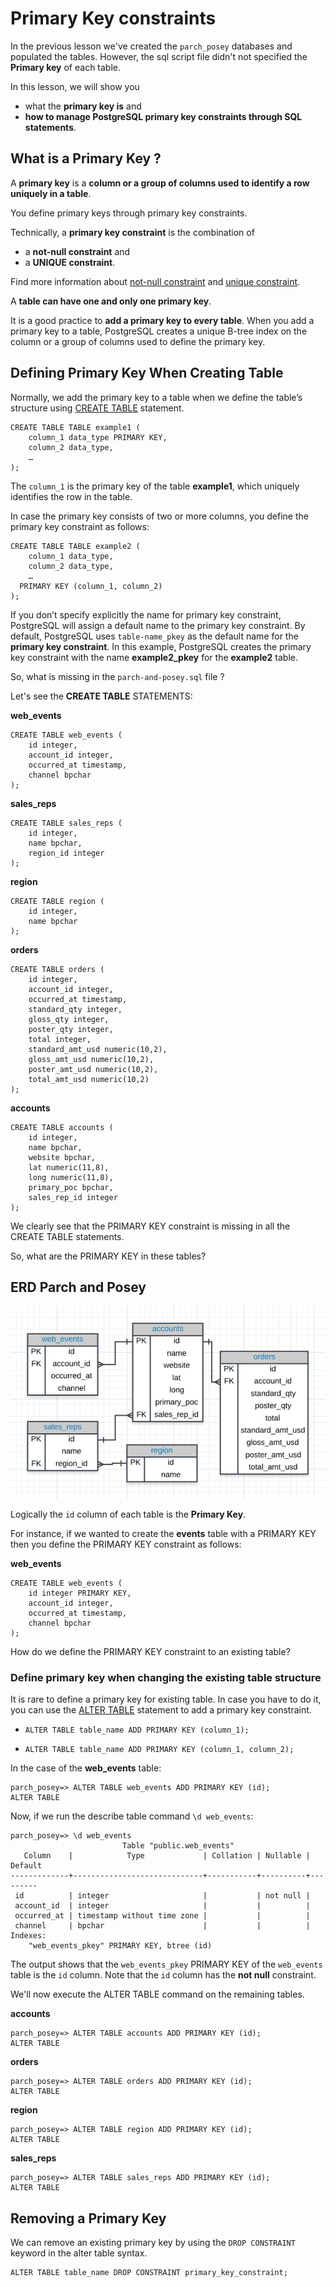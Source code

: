 # Primary Key constraints

In the previous lesson we've created the `parch_posey` databases and populated the tables. However, the sql script file didn't not specified the **Primary key** of each table.

In this lesson, we will show you

- what the **primary key is** and
- **how to manage PostgreSQL primary key constraints through SQL statements**.

## What is a Primary Key ?

A **primary key** is a **column or a group of columns used to identify a row uniquely in a table**.

You define primary keys through primary key constraints.

Technically, a **primary key constraint** is the combination of
- a **not-null constraint** and
- a **UNIQUE constraint**.

Find more information about [not-null constraint](https://www.postgresqltutorial.com/postgresql-tutorial/postgresql-not-null-constraint/) and [unique constraint](https://www.postgresqltutorial.com/postgresql-tutorial/postgresql-unique-constraint/).

A **table can have one and only one primary key**.

It is a good practice to **add a primary key to every table**. When you add a primary key to a table, PostgreSQL creates a unique B-tree index on the column or a group of columns used to define the primary key.

## Defining Primary Key When Creating Table

Normally, we add the primary key to a table when we define the table’s structure using [CREATE TABLE](https://www.postgresqltutorial.com/postgresql-tutorial/postgresql-create-table/) statement.

```console
CREATE TABLE TABLE example1 (
	column_1 data_type PRIMARY KEY,
	column_2 data_type,
	…
);
```

The `column_1` is the primary key of the table **example1**, which uniquely identifies the row in the table.

In case the primary key consists of two or more columns, you define the primary key constraint as follows:

```console
CREATE TABLE TABLE example2 (
	column_1 data_type,
	column_2 data_type,
	…
  PRIMARY KEY (column_1, column_2)
);
```

If you don’t specify explicitly the name for primary key constraint, PostgreSQL will assign a default name to the primary key constraint. By default, PostgreSQL uses `table-name_pkey` as the default name for the **primary key constraint**. In this example, PostgreSQL creates the primary key constraint with the name **example2_pkey** for the **example2** table.

So, what is missing in the `parch-and-posey.sql` file ?

Let's see the **CREATE TABLE** STATEMENTS:


**web_events**

```console
CREATE TABLE web_events (
	id integer,
	account_id integer,
	occurred_at timestamp,
	channel bpchar
);
```
**sales_reps**

```console
CREATE TABLE sales_reps (
	id integer,
	name bpchar,
	region_id integer
);
```
**region**

```console
CREATE TABLE region (
	id integer,
	name bpchar
);
```

**orders**

```console
CREATE TABLE orders (
	id integer,
	account_id integer,
	occurred_at timestamp,
	standard_qty integer,
	gloss_qty integer,
	poster_qty integer,
	total integer,
	standard_amt_usd numeric(10,2),
	gloss_amt_usd numeric(10,2),
	poster_amt_usd numeric(10,2),
	total_amt_usd numeric(10,2)
);
```

**accounts**

```console
CREATE TABLE accounts (
	id integer,
	name bpchar,
	website bpchar,
	lat numeric(11,8),
	long numeric(11,8),
	primary_poc bpchar,
	sales_rep_id integer
);
```

We clearly see that the PRIMARY KEY constraint is missing in all the CREATE TABLE statements.

So, what are the PRIMARY KEY in these tables?

## ERD Parch and Posey

![parch and posey erd](../01_basic_sql/images/03_erd_parchposey.png)

Logically the `id` column of each table is the **Primary Key**.

For instance, if we wanted to create the **events** table with a PRIMARY KEY then you define the PRIMARY KEY constraint as follows:

**web_events**

```console
CREATE TABLE web_events (
	id integer PRIMARY KEY,
	account_id integer,
	occurred_at timestamp,
	channel bpchar
);
```

How do we define the PRIMARY KEY constraint to an existing table?

### Define primary key when changing the existing table structure

It is rare to define a primary key for existing table. In case you have to do it, you can use the [ALTER TABLE](https://www.postgresqltutorial.com/postgresql-tutorial/postgresql-alter-table/) statement to add a primary key constraint.

- `ALTER TABLE table_name ADD PRIMARY KEY (column_1);`

- `ALTER TABLE table_name ADD PRIMARY KEY (column_1, column_2);`

In the case of the **web_events** table:

```console
parch_posey=> ALTER TABLE web_events ADD PRIMARY KEY (id);
ALTER TABLE
```

Now, if we run the describe table command `\d web_events`:

```console
parch_posey=> \d web_events
                         Table "public.web_events"
   Column    |            Type             | Collation | Nullable | Default
-------------+-----------------------------+-----------+----------+---------
 id          | integer                     |           | not null |
 account_id  | integer                     |           |          |
 occurred_at | timestamp without time zone |           |          |
 channel     | bpchar                      |           |          |
Indexes:
    "web_events_pkey" PRIMARY KEY, btree (id)
```

The output shows that the `web_events_pkey` PRIMARY KEY of the `web_events` table is the `id` column. Note that the `id` column has the **not null** constraint.

We'll now execute the ALTER TABLE command on the remaining tables.

**accounts**

```console
parch_posey=> ALTER TABLE accounts ADD PRIMARY KEY (id);
ALTER TABLE
```

**orders**

```console
parch_posey=> ALTER TABLE orders ADD PRIMARY KEY (id);
ALTER TABLE
```

**region**

```console
parch_posey=> ALTER TABLE region ADD PRIMARY KEY (id);
ALTER TABLE
```

**sales_reps**

```console
parch_posey=> ALTER TABLE sales_reps ADD PRIMARY KEY (id);
ALTER TABLE
```

## Removing a Primary Key

We can remove an existing primary key by using the `DROP CONSTRAINT` keyword in the alter table syntax.

```console
ALTER TABLE table_name DROP CONSTRAINT primary_key_constraint;
```

